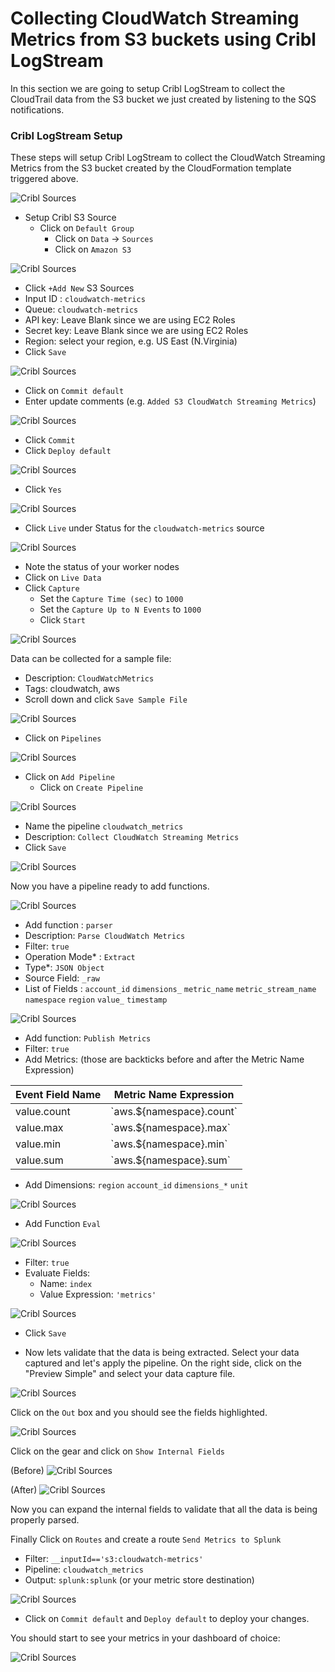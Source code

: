 # Collecting CloudWatch Streaming Metrics from S3 buckets using Cribl LogStream
In this section we are going to setup Cribl LogStream to collect the CloudTrail data from the S3 bucket we just created by listening to the SQS notifications.

### Cribl LogStream Setup

These steps will setup Cribl LogStream to collect the CloudWatch Streaming Metrics from the S3 bucket created by the CloudFormation template triggered above. 

![Cribl Sources](https://quickstart-cribl-logstream.s3.amazonaws.com/screenshots/s3bucket/cloudtrail/sqs-s3-cls-ct-01.png)

- Setup Cribl S3 Source
    - Click on `Default Group`
        - Click on `Data` -> `Sources`
        - Click on `Amazon S3`

![Cribl Sources](https://quickstart-cribl-logstream.s3.amazonaws.com/screenshots/s3bucket/cw-metrics/sqs-s3-cwm-01.png)

- Click `+Add New` S3 Sources
- Input ID : `cloudwatch-metrics`
- Queue: `cloudwatch-metrics`
- API key: Leave Blank since we are using EC2 Roles
- Secret key: Leave Blank since we are using EC2 Roles
- Region: select your region, e.g. US East (N.Virginia)
- Click `Save`

![Cribl Sources](https://quickstart-cribl-logstream.s3.amazonaws.com/screenshots/s3bucket/cw-metrics/sqs-s3-cwm-02.png)

- Click on `Commit default`
- Enter update comments (e.g. `Added S3 CloudWatch Streaming Metrics`)

![Cribl Sources](https://quickstart-cribl-logstream.s3.amazonaws.com/screenshots/s3bucket/cw-metrics/sqs-s3-cwm-03.png)

- Click `Commit`
- Click `Deploy default`

![Cribl Sources](https://quickstart-cribl-logstream.s3.amazonaws.com/screenshots/s3bucket/cw-metrics/sqs-s3-cwm-04.png)

- Click `Yes`

![Cribl Sources](https://quickstart-cribl-logstream.s3.amazonaws.com/screenshots/s3bucket/cw-metrics/sqs-s3-cwm-05.png)

- Click `Live` under Status for the `cloudwatch-metrics` source

![Cribl Sources](https://quickstart-cribl-logstream.s3.amazonaws.com/screenshots/s3bucket/cw-metrics/sqs-s3-cwm-02.png)

- Note the status of your worker nodes
- Click on `Live Data`
- Click `Capture`
    - Set the `Capture Time (sec)` to `1000`
    - Set the `Capture Up to N Events` to `1000`
    - Click `Start`

![Cribl Sources](https://quickstart-cribl-logstream.s3.amazonaws.com/screenshots/s3bucket/cw-metrics/sqs-s3-cwm-06.png)

Data can be collected for a sample file:
- Description: `CloudWatchMetrics`
- Tags: cloudwatch, aws
- Scroll down and click `Save Sample File`

![Cribl Sources](https://quickstart-cribl-logstream.s3.amazonaws.com/screenshots/s3bucket/cw-metrics/sqs-s3-cwm-07.png)

- Click on `Pipelines`

![Cribl Sources](https://quickstart-cribl-logstream.s3.amazonaws.com/screenshots/s3bucket/cloudtrail/sqs-s3-cls-ct-08.png)

- Click on `Add Pipeline`
    - Click on `Create Pipeline`

![Cribl Sources](https://quickstart-cribl-logstream.s3.amazonaws.com/screenshots/s3bucket/cw-metrics/sqs-s3-cwm-10.png)

- Name the pipeline `cloudwatch_metrics`
- Description: `Collect CloudWatch Streaming Metrics`
- Click `Save`

![Cribl Sources](https://quickstart-cribl-logstream.s3.amazonaws.com/screenshots/s3bucket/cw-metrics/sqs-s3-cwm-11.png)

Now you have a pipeline ready to add functions.

![Cribl Sources](https://quickstart-cribl-logstream.s3.amazonaws.com/screenshots/s3bucket/cw-metrics/sqs-s3-cwm-12.png)

- Add function : `parser`
- Description: `Parse CloudWatch Metrics`
- Filter: `true`
- Operation Mode* : `Extract`
- Type*: `JSON Object`
- Source Field: `_raw`
- List of Fields : `account_id` `dimensions_` `metric_name` `metric_stream_name` `namespace` `region` `value_` `timestamp` 

![Cribl Sources](https://quickstart-cribl-logstream.s3.amazonaws.com/screenshots/s3bucket/cw-metrics/sqs-s3-cwm-17.png)

- Add function: `Publish Metrics`
- Filter: `true`
- Add Metrics: (those are backticks before and after the Metric Name Expression)

| Event Field Name| Metric Name Expression|
------------------|-----------------------
value.count |  \`aws.${namespace}.count\`
value.max   |  \`aws.${namespace}.max\`
value.min   |  \`aws.${namespace}.min\`
value.sum   |  \`aws.${namespace}.sum\`

- Add Dimensions:
`region` `account_id` `dimensions_*` `unit`

![Cribl Sources](https://quickstart-cribl-logstream.s3.amazonaws.com/screenshots/s3bucket/cw-metrics/sqs-s3-cwm-14.png)


- Add Function `Eval`

![Cribl Sources](https://quickstart-cribl-logstream.s3.amazonaws.com/screenshots/s3bucket/cw-metrics/sqs-s3-cwm-15.png)

- Filter: `true`
- Evaluate Fields: 
    - Name: `index`
    - Value Expression: `'metrics'`

![Cribl Sources](https://quickstart-cribl-logstream.s3.amazonaws.com/screenshots/s3bucket/cw-metrics/sqs-s3-cwm-16.png)

- Click `Save`

- Now lets validate that the data is being extracted. Select your data captured and let's apply the pipeline. On the right side, click on the "Preview Simple" and select your data capture file.

![Cribl Sources](https://quickstart-cribl-logstream.s3.amazonaws.com/screenshots/s3bucket/cw-metrics/sqs-s3-cwm-18.png)

Click on the `Out` box and you should see the fields highlighted. 

![Cribl Sources](https://quickstart-cribl-logstream.s3.amazonaws.com/screenshots/s3bucket/cw-metrics/sqs-s3-cwm-19.png)

Click on the gear and click on `Show Internal Fields`

(Before)
![Cribl Sources](https://quickstart-cribl-logstream.s3.amazonaws.com/screenshots/s3bucket/cw-metrics/sqs-s3-cwm-20.png)

(After)
![Cribl Sources](https://quickstart-cribl-logstream.s3.amazonaws.com/screenshots/s3bucket/cw-metrics/sqs-s3-cwm-21.png)

Now you can expand the internal fields to validate that all the data is being properly parsed.

Finally Click on `Routes` and create a route `Send Metrics to Splunk`
- Filter: `__inputId=='s3:cloudwatch-metrics'`
- Pipeline: `cloudwatch_metrics`
- Output: `splunk:splunk` (or your metric store destination)

![Cribl Sources](https://quickstart-cribl-logstream.s3.amazonaws.com/screenshots/s3bucket/cw-metrics/sqs-s3-cwm-24.png)

- Click on `Commit default` and `Deploy default` to deploy your changes. 

You should start to see your metrics in your dashboard of choice:

![Cribl Sources](https://quickstart-cribl-logstream.s3.amazonaws.com/screenshots/s3bucket/cw-metrics/sqs-s3-cwm-23.png)

